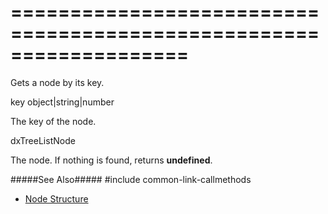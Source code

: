 ===================================================================
===================================================================

<!--shortDescription-->
Gets a node by its key.
<!--/shortDescription-->

<!--paramName1-->key<!--/paramName1-->
<!--paramType1-->object|string|number<!--/paramType1-->
<!--paramDescription1-->
The key of the node.
<!--/paramDescription1-->

<!--returnType-->dxTreeListNode<!--/returnType-->
<!--returnDescription-->
The node. If nothing is found, returns **undefined**.
<!--/returnDescription-->

<!--fullDescription-->
#####See Also#####
#include common-link-callmethods
- [Node Structure](/Documentation/ApiReference/UI_Widgets/dxTreeList/Node/)
<!--/fullDescription-->